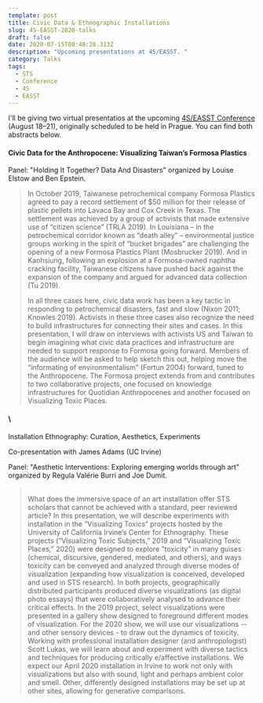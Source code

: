 ```yaml
---
template: post
title: Civic Data & Ethnographic Installations
slug: 4S-EASST-2020-talks
draft: false
date: 2020-07-15T00:40:28.313Z
description: "Upcoming presentations at 4S/EASST. "
category: Talks
tags:
  - STS
  - Conference
  - 4S
  - EASST
---
```

I'll be giving two virtual presentatios at the upcoming [4S/EASST Conference](https://www.easst4s2020prague.org/) (August 18–21), originally scheduled to be held in Prague. You can find both abstracts below.

#### **Civic Data for the Anthropocene: Visualizing Taiwan’s Formosa Plastics**

Panel: "Holding It Together? Data And Disasters" organized by Louise Elstow and Ben Epstein.

> In October 2019, Taiwanese petrochemical company Formosa Plastics agreed to pay a record settlement of $50 million for their release of plastic pellets into Lavaca Bay and Cox Creek in Texas. The settlement was achieved by a group of activists that made extensive use of “citizen science” (TRLA 2019). In Louisiana – in the petrochemical corridor known as “death alley” – environmental justice groups working in the spirit of “bucket brigades” are challenging the opening of a new Formosa Plastics Plant (Mosbrucker 2019). And in Kaohsiung, following an explosion at a Formosa-owned naphtha cracking facility, Taiwanese citizens have pushed back against the expansion of the company and argued for advanced data collection (Tu 2019).
>
> In all three cases here, civic data work has been a key tactic in responding to petrochemical disasters, fast and slow (Nixon 2011; Knowles 2019). Activists in these three cases also recognize the need to build infrastructures for connecting their sites and cases. In this presentation, I will draw on interviews with activists US and Taiwan to begin imagining what civic data practices and infrastructure are needed to support response to Formosa going forward. Members of the audience will be asked to help sketch this out, helping move the “informating of environmentalism” (Fortun 2004) forward, tuned to the Anthropocene. The Formosa project extends from and contributes to two collaborative projects, one focused on knowledge infrastructures for Quotidian Anthropocenes and another focused on Visualizing Toxic Places.

#### \
Installation Ethnography: Curation, Aesthetics, Experiments

Co-presentation with James Adams (UC Irvine)

Panel: "Aesthetic Interventions: Exploring emerging worlds through art" organized by Regula Valérie Burri and Joe Dumit.

> \
> What does the immersive space of an art installation offer STS scholars that cannot be achieved with a standard, peer reviewed article? In this presentation, we will describe experiments with installation in the “Visualizing Toxics” projects hosted by the University of California Irvine’s Center for Ethnography. These projects (“Visualizing Toxic Subjects,” 2019 and “Visualizing Toxic Places,” 2020) were designed to explore "toxicity" in many guises (chemical, discursive, gendered, mediated, and others), and ways toxicity can be conveyed and analyzed through diverse modes of visualization (expanding how visualization is conceived, developed and used in STS research). In both projects, geographically distributed participants produced diverse visualizations (as digital photo essays) that were collaboratively analysed to advance their critical effects. In the 2019 project, select visualizations were presented in a gallery show designed to foreground different modes of visualization. For the 2020 show, we will use our visualizations -- and other sensory devices - to draw out the dynamics of toxicity. Working with professional installation designer (and anthropologist) Scott Lukas, we will learn about and experiment with diverse tactics and techniques for producing critically e/affective installations. We expect our April 2020 installation in Irvine to work not only with visualizations but also with sound, light and perhaps ambient color and smell. Other, differently designed installations may be set up at other sites, allowing for generative comparisons.